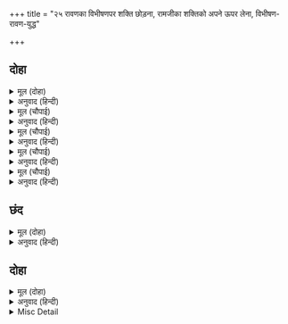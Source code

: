 +++
title = "२५ रावणका विभीषणपर शक्ति छोड़ना, रामजीका शक्तिको अपने ऊपर लेना, विभीषण-रावण-युद्ध"

+++


## दोहा


<details><summary>मूल (दोहा)</summary>

पुनि दसकंठ क्रुद्ध होइ छाँड़ी सक्ति प्रचंड।  
चली बिभीषन सन्मुख मनहुँ काल कर दंड॥ ९३॥
</details>

<details><summary>अनुवाद (हिन्दी)</summary>

फिर रावणने क्रोधित होकर प्रचण्ड शक्ति छोड़ी। वह विभीषणके सामने ऐसी चली जैसे काल (यमराज) का दण्ड हो॥ ९३॥
</details>

<details><summary>मूल (चौपाई)</summary>

आवत देखि सक्ति अति घोरा।  
प्रनतारति भंजन पन मोरा॥  
तुरत बिभीषन पाछें मेला।  
सन्मुख राम सहेउ सोइ सेला॥
</details>

<details><summary>अनुवाद (हिन्दी)</summary>

अत्यन्त भयानक शक्तिको आती देख और यह विचारकर कि मेरा प्रण शरणागतके दुःखका नाश करना है, श्रीरामजीने तुरंत ही विभीषणको पीछे कर लिया और सामने होकर वह शक्ति स्वयं सह ली॥ १॥
</details>

<details><summary>मूल (चौपाई)</summary>

लागि सक्ति मुरुछा कछु भई।  
प्रभु कृत खेल सुरन्ह बिकलई॥  
देखि बिभीषन प्रभु श्रम पायो।  
गहि कर गदा क्रुद्ध होइ धायो॥
</details>

<details><summary>अनुवाद (हिन्दी)</summary>

शक्ति लगनेसे उन्हें कुछ मूर्च्छा हो गयी। प्रभुने तो यह लीला की, पर देवताओंको व्याकुलता हुई। प्रभुको श्रम (शारीरिक कष्ट) प्राप्त हुआ देखकर विभीषण क्रोधित हो हाथमें गदा लेकर दौड़े॥ २॥
</details>

<details><summary>मूल (चौपाई)</summary>

रे कुभाग्य सठ मंद कुबुद्धे।  
तैं सुर नर मुनि नाग बिरुद्धे॥  
सादर सिव कहुँ सीस चढ़ाए।  
एक एक के कोटिन्ह पाए॥
</details>

<details><summary>अनुवाद (हिन्दी)</summary>

(और बोले—) अरे अभागे! मूर्ख, नीच, दुर्बुद्धि! तूने देवता, मनुष्य, मुनि, नाग सभीसे विरोध किया। तूने आदरसहित शिवजीको सिर चढ़ाये। इसीसे एक-एकके बदलेमें करोड़ों पाये॥ ३॥
</details>

<details><summary>मूल (चौपाई)</summary>

तेहि कारन खल अब लगि बाँच्यो।  
अब तव कालु सीस पर नाच्यो॥  
राम बिमुख सठ चहसि संपदा।  
अस कहि हनेसि माझ उर गदा॥
</details>

<details><summary>अनुवाद (हिन्दी)</summary>

उसी कारणसे अरे दुष्ट! तू अबतक बचा है। (किन्तु) अब काल तेरे सिरपर नाच रहा है। अरे मूर्ख! तू रामविमुख होकर सम्पत्ति (सुख) चाहता है? ऐसा कहकर विभीषणने रावणकी छातीके बीचो-बीच गदा मारी॥ ४॥
</details>

## छंद


<details><summary>मूल (दोहा)</summary>

उर माझ गदा प्रहार घोर कठोर लागत महि परॺो।  
दस बदन सोनित स्रवत पुनि संभारि धायो रिस भरॺो॥  
द्वौ भिरे अतिबल मल्लजुद्ध बिरुद्ध एकु एकहि हनै।  
रघुबीर बल दर्पित बिभीषनु घालि नहिं ता कहुँ गनै॥
</details>

<details><summary>अनुवाद (हिन्दी)</summary>

बीच छातीमें कठोर गदाकी घोर और कठिन चोट लगते ही वह पृथ्वीपर गिर पड़ा। उसके दसों मुखोंसे रुधिर बहने लगा; वह अपनेको फिर सँभालकर क्रोधमें भरा हुआ दौड़ा। दोनों अत्यन्त बलवान् योद्धा भिड़ गये और मल्लयुद्धमें एक दूसरेके विरुद्ध होकर मारने लगे। श्रीरघुवीरके बलसे गर्वित विभीषण उसको (रावण-जैसे जगद्विजयी योद्धाको) पासंगके बराबर भी नहीं समझते।
</details>

## दोहा


<details><summary>मूल (दोहा)</summary>

उमा बिभीषनु रावनहि सन्मुख चितव कि काउ।  
सो अब भिरत काल ज्यों श्रीरघुबीर प्रभाउ॥ ९४॥
</details>

<details><summary>अनुवाद (हिन्दी)</summary>

(शिवजी कहते हैं—) हे उमा! विभीषण क्या कभी रावणके सामने आँख उठाकर भी देख सकता था? परन्तु अब वही कालके समान उससे भिड़ रहा है। यह श्रीरघुवीरका ही प्रभाव है॥ ९४॥
</details>

<details><summary>Misc Detail</summary>


</details>

